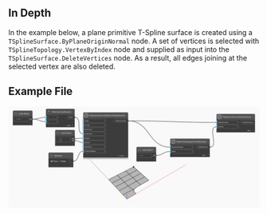 ## In Depth

In the example below, a plane primitive T-Spline surface is created using a `TSplineSurface.ByPlaneOriginNormal` node. A set of vertices is selected with `TSplineTopology.VertexByIndex` node and supplied as input into the `TSplineSurface.DeleteVertices` node. As a result, all edges joining at the selected vertex are also deleted.

## Example File

![Example](./Autodesk.DesignScript.Geometry.TSpline.TSplineSurface.DeleteVertices_img.jpg)
